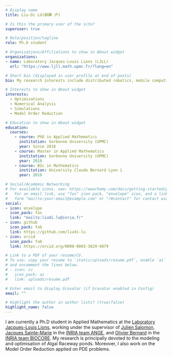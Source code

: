 ```yaml
---
# Display name
title: Liu-Di LU(柳磾 卢)

# Is this the primary user of the site?
superuser: true

# Role/position/tagline
role: Ph.D student

# Organizations/Affiliations to show in About widget
organizations:
- name: Laboratory Jacques-Louis Lions (LJLL)
  url: "https://www.ljll.math.upmc.fr/?lang=en"

# Short bio (displayed in user profile at end of posts)
bio: My research interests include distributed robotics, mobile computing and programmable matter.

# Interests to show in About widget
interests: 
  - Optimizations
  - Numerical Analysis
  - Simulations
  - Model Order Reduction

# Education to show in About widget
education:
  courses:
    - course: PhD in Applied Mathematics
      institution: Sorbonne University (UPMC)
      year: Since 2018
    - course: Master in Applied Mathematics
      institution: Sorbonne University (UPMC)
      year: 2018
    - course: BSc in Mathematics
      institution: University Claude Bernard Lyon 1
      year: 2016

# Social/Academic Networking
# For available icons, see: https://wowchemy.com/docs/getting-started/page-builder/#icons
#   For an email link, use "fas" icon pack, "envelope" icon, and a link in the
#   form "mailto:your-email@example.com" or "/#contact" for contact widget.
social:
- icon: envelope
  icon_pack: fas
  link: "mailto:liudi.lu@inria.fr"
- icon: github
  icon_pack: fab
  link: https://github.com/liudi-lu
- icon: orcid
  icon_pack: fab
  link: https://orcid.org/0000-0003-3629-9879

# Link to a PDF of your resume/CV.
# To use: copy your resume to `static/uploads/resume.pdf`, enable `ai` icons in `params.toml`, 
# and uncomment the lines below.
# - icon: cv
#   icon_pack: ai
#   link: uploads/resume.pdf

# Enter email to display Gravatar (if Gravatar enabled in Config)
email: ""

# Highlight the author in author lists? (true/false)
highlight_name: false
---
```


I am currently a Ph.D student in Applied Mathematics at the [Laboratory Jacques-Louis Lions](https://www.ljll.math.upmc.fr/?lang=en), working under the supervisor of [Julien Salomon](https://who.rocq.inria.fr/Julien.Salomon/index.php), [Jacques Sainte-Marie](https://team.inria.fr/ange/team-members/jacques-sainte-marie/) in the [INRIA team ANGE](https://team.inria.fr/ange/), and [Olivier Bernard](http://www-sop.inria.fr/members/Olivier.Bernard/) in the [INRIA team BIOCORE](https://team.inria.fr/biocore/). My research is principally devoted to the modeling and optimisation of Algal Raceway ponds. Moreover, I also work on the Model Order Reduction applied on PDE problems.
